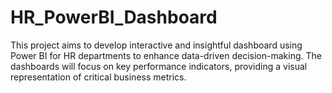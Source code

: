 # HR_PowerBI_Dashboard
This project aims to develop interactive and insightful dashboard using Power BI for HR departments to enhance data-driven decision-making. The dashboards will focus on key performance indicators, providing a visual representation of critical business metrics.
